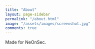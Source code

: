 ```yaml
---
title: "About"
layout: page-sidebar
permalink: "/about.html"
image: "/assets/images/screenshot.jpg"
comments: true
---
```

Made for <i class="fa fa-heart text-danger"></i> NeOnSec.
